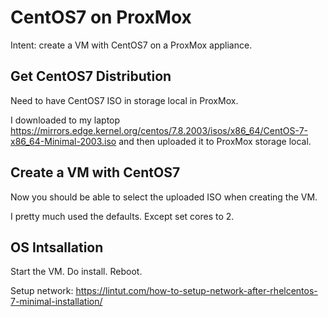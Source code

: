 # CentOS7 on ProxMox

Intent: create a VM with CentOS7 on a ProxMox appliance.

## Get CentOS7 Distribution

Need to have CentOS7 ISO in storage local in ProxMox.

I downloaded to my laptop https://mirrors.edge.kernel.org/centos/7.8.2003/isos/x86_64/CentOS-7-x86_64-Minimal-2003.iso
and then uploaded it to ProxMox storage local.

## Create a VM with CentOS7

Now you should be able to select the uploaded ISO when creating the VM.

I pretty much used the defaults.  Except set cores to 2.

## OS Intsallation

Start the VM.  Do install. Reboot.

Setup network:
https://lintut.com/how-to-setup-network-after-rhelcentos-7-minimal-installation/


